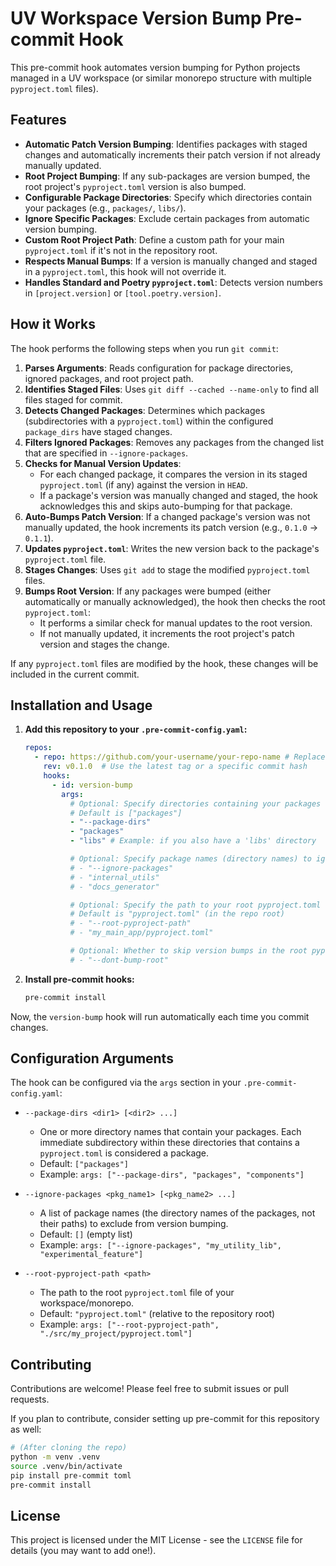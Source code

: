 # UV Workspace Version Bump Pre-commit Hook

This pre-commit hook automates version bumping for Python projects managed in a UV workspace (or similar monorepo structure with multiple `pyproject.toml` files).

## Features

- **Automatic Patch Version Bumping**: Identifies packages with staged changes and automatically increments their patch version if not already manually updated.
- **Root Project Bumping**: If any sub-packages are version bumped, the root project's `pyproject.toml` version is also bumped.
- **Configurable Package Directories**: Specify which directories contain your packages (e.g., `packages/`, `libs/`).
- **Ignore Specific Packages**: Exclude certain packages from automatic version bumping.
- **Custom Root Project Path**: Define a custom path for your main `pyproject.toml` if it's not in the repository root.
- **Respects Manual Bumps**: If a version is manually changed and staged in a `pyproject.toml`, this hook will not override it.
- **Handles Standard and Poetry `pyproject.toml`**: Detects version numbers in `[project.version]` or `[tool.poetry.version]`.

## How it Works

The hook performs the following steps when you run `git commit`:

1.  **Parses Arguments**: Reads configuration for package directories, ignored packages, and root project path.
2.  **Identifies Staged Files**: Uses `git diff --cached --name-only` to find all files staged for commit.
3.  **Detects Changed Packages**: Determines which packages (subdirectories with a `pyproject.toml`) within the configured `package_dirs` have staged changes.
4.  **Filters Ignored Packages**: Removes any packages from the changed list that are specified in `--ignore-packages`.
5.  **Checks for Manual Version Updates**:
    *   For each changed package, it compares the version in its staged `pyproject.toml` (if any) against the version in `HEAD`.
    *   If a package's version was manually changed and staged, the hook acknowledges this and skips auto-bumping for that package.
6.  **Auto-Bumps Patch Version**: If a changed package's version was not manually updated, the hook increments its patch version (e.g., `0.1.0` → `0.1.1`).
7.  **Updates `pyproject.toml`**: Writes the new version back to the package's `pyproject.toml` file.
8.  **Stages Changes**: Uses `git add` to stage the modified `pyproject.toml` files.
9.  **Bumps Root Version**: If any packages were bumped (either automatically or manually acknowledged), the hook then checks the root `pyproject.toml`:
    *   It performs a similar check for manual updates to the root version.
    *   If not manually updated, it increments the root project's patch version and stages the change.

If any `pyproject.toml` files are modified by the hook, these changes will be included in the current commit.

## Installation and Usage

1.  **Add this repository to your `.pre-commit-config.yaml`:**

    ```yaml
    repos:
      - repo: https://github.com/your-username/your-repo-name # Replace with YOUR repository URL
        rev: v0.1.0  # Use the latest tag or a specific commit hash
        hooks:
          - id: version-bump
            args:
              # Optional: Specify directories containing your packages
              # Default is ["packages"]
              - "--package-dirs"
              - "packages"
              - "libs" # Example: if you also have a 'libs' directory

              # Optional: Specify package names (directory names) to ignore
              # - "--ignore-packages"
              # - "internal_utils"
              # - "docs_generator"

              # Optional: Specify the path to your root pyproject.toml
              # Default is "pyproject.toml" (in the repo root)
              # - "--root-pyproject-path"
              # - "my_main_app/pyproject.toml"

              # Optional: Whether to skip version bumps in the root pyproject.toml
              # - "--dont-bump-root"
    ```

2.  **Install pre-commit hooks:**

    ```bash
    pre-commit install
    ```

Now, the `version-bump` hook will run automatically each time you commit changes.

## Configuration Arguments

The hook can be configured via the `args` section in your `.pre-commit-config.yaml`:

-   `--package-dirs <dir1> [<dir2> ...]`
    -   One or more directory names that contain your packages. Each immediate subdirectory within these directories that contains a `pyproject.toml` is considered a package.
    -   Default: `["packages"]`
    -   Example: `args: ["--package-dirs", "packages", "components"]`

-   `--ignore-packages <pkg_name1> [<pkg_name2> ...]`
    -   A list of package names (the directory names of the packages, not their paths) to exclude from version bumping.
    -   Default: `[]` (empty list)
    -   Example: `args: ["--ignore-packages", "my_utility_lib", "experimental_feature"]`

-   `--root-pyproject-path <path>`
    -   The path to the root `pyproject.toml` file of your workspace/monorepo.
    -   Default: `"pyproject.toml"` (relative to the repository root)
    -   Example: `args: ["--root-pyproject-path", "./src/my_project/pyproject.toml"]`

## Contributing

Contributions are welcome! Please feel free to submit issues or pull requests.

If you plan to contribute, consider setting up pre-commit for this repository as well:

```bash
# (After cloning the repo)
python -m venv .venv
source .venv/bin/activate
pip install pre-commit toml
pre-commit install
```

## License

This project is licensed under the MIT License - see the `LICENSE` file for details (you may want to add one!). 